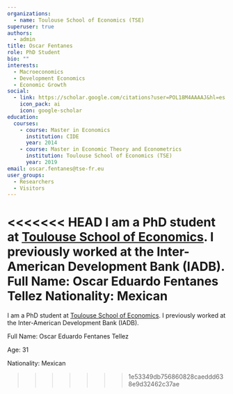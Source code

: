 ```yaml
---
organizations:
  - name: Toulouse School of Economics (TSE)
superuser: true
authors:
  - admin
title: Oscar Fentanes
role: PhD Student
bio: ""
interests:
  - Macroeconomics
  - Development Economics
  - Economic Growth
social:
  - link: https://scholar.google.com/citations?user=POL18M4AAAAJ&hl=es
    icon_pack: ai
    icon: google-scholar
education:
  courses:
    - course: Master in Economics
      institution: CIDE
      year: 2014
    - course: Master in Economic Theory and Econometrics
      institution: Toulouse School of Economics (TSE)
      year: 2019
email: oscar.fentanes@tse-fr.eu
user_groups:
  - Researchers
  - Visitors
---
```

<<<<<<< HEAD
I am a PhD student at [Toulouse School of Economics](https://www.tse-fr.eu/people/oscar-fentanes). I previously worked at the Inter-American Development Bank (IADB).
Full Name: Oscar Eduardo Fentanes Tellez
Nationality: Mexican
=======
I am a PhD student at [Toulouse School of Economics](https://www.tse-fr.eu/people/oscar-fentanes). I previously worked at the Inter-American Development Bank (IADB). 

Full Name: Oscar Eduardo Fentanes Tellez

Age: 31

Nationality: Mexican
>>>>>>> 1e53349db756860828caeddd638e9d32462c37ae
